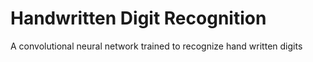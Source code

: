 # Handwritten Digit Recognition
A convolutional neural network trained to recognize hand written digits
